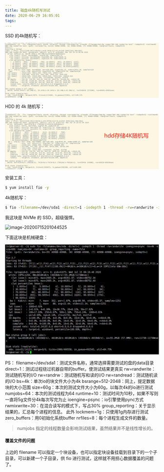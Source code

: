 ```yaml
---
title: 磁盘4k随机写测试
date: 2020-06-29 16:05:01
tags:
---
```


SSD 的4k随机写：

![企业微信截图_15934175724958](../../resource/企业微信截图_15934175724958.png)

HDD 的 4k 随机写：

![企业微信截图_15934177954242](../../resource/企业微信截图_15934177954242.png)





安装工具：

```bash
$ yum install fio -y 
```



4k随机写：

```bash
$ fio -filename=/dev/sda1 -direct=1 -iodepth 1 -thread -rw=randwrite -ioengine=psync -bs=4k -size=60G -numjobs=64 -runtime=10 -group_reporting -name=file
```

我这块是 NVMe 的 SSD，超级强悍。

![image-20200715201044525](/Users/jiyouxu/Documents/me/blog-hexo/source/_posts/resource/image-20200715201044525.png)

下面这块是机械硬盘：

![image-20200715201746265](../../resource/image-20200715201746265.png)

PS：
 filename=/dev/sda1：测试文件名称，通常选择需要测试的盘的data目录
 direct=1：测试过程绕过机器自带的buffer。使测试结果更真实
 rw=randwrite：测试随机写的I/O
 rw=randrw：测试随机写和读的I/O
 rw=randread：测试随机读的I/O
 bs=4k：单次io的块文件大小为4k
 bsrange=512-2048：同上，提定数据块的大小范围
 size=60g：本次的测试文件大小为60g，以每次4k的io进行测试
 numjobs=64：本次的测试线程为64
 runtime=10：测试时间为10秒，如果不写则一直将5g文件分4k每次写完为止
 ioengine=psync：io引擎使用pync方式
 rwmixwrite=30：在混合读写的模式下，写占30%
 group_reporting：关于显示结果的，汇总每个进程的信息。
 此外
 lockmem=1g：只使用1g内存进行测试
 zero_buffers：用0初始化系统buffer
 nrfiles=8：每个进程生成文件的数量。

> numjobs 指定的线程数量会影响测试结果，虽然结果并不是线性增长的。



#### 覆盖文件的问题

上边的 filename 可以指定一个块设备，也可以指定块设备挂载到目录下的一个子目录，可以新建一个子目录，供 fio 进行测试，这样就不用担心数据覆盖的问题了。

